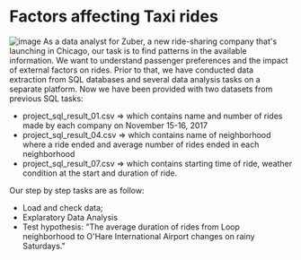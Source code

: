 # Factors affecting Taxi rides
![image](https://user-images.githubusercontent.com/56832126/121534046-25082180-ca01-11eb-9379-e5990fabfecd.png)
As a data analyst for Zuber, a new ride-sharing company that's launching in Chicago, our task is to find patterns in the available information. We want to understand passenger preferences and the impact of external factors on rides. Prior to that, we have conducted data extraction from SQL databases and several data analysis tasks on a separate platform. Now we have been provided with two datasets from previous SQL tasks:
 - project_sql_result_01.csv => which contains name and number of rides made by each company on November 15-16, 2017
 - project_sql_result_04.csv => which contains name of neighborhood where a ride ended and average number of rides ended in each neighborhood
 - project_sql_result_07.csv => which contains starting time of ride, weather condition at the start and duration of ride.

Our step by step tasks are as follow:
- Load and check data;
- Explaratory Data Analysis
- Test hypothesis: "The average duration of rides from Loop neighborhood to O'Hare International Airport changes on rainy Saturdays."
